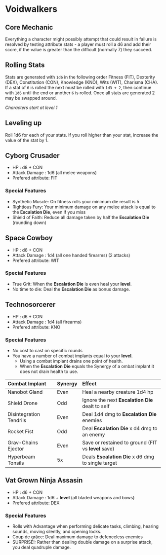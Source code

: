 # Voidwalkers

## Core Mechanic
Everything a character might possibly attempt that could result in failure is resolved by testing attribute stats - a player must roll a d6 and add their score, if the value is greater than the difficult (normally 7) they succeed.

## Rolling Stats
Stats are generated with `1d6` in the following order Fitness (FIT), Dexterity (DEX), Constitution (CON), Knowledge (KNO), Wits (WIT), Charisma (CHA). If a stat of `6` is rolled the next must be rolled with `1d3 + 2`, then continue with `1d6` until the end or another `6` is rolled. Once all stats are generated 2 may be swapped around.

*Characters start at level 1*

## Leveling up

Roll 1d6 for each of your stats. If you roll higher than your stat, increase the value of the stat by 1.

## **Cyborg Crusader**

- HP : d8 + CON
- Attack Damage : 1d6 (all melee weapons)
- Prefered attribute: FIT

### Special Features

- Synthetic Muscle: On fitness rolls your minimum die result is 5
- Rightious Fury: Your minimum damage on any melee attack is equal to the **Escalation Die**, even if you miss
- Shield of Faith: Reduce all damage taken by half the **Escalation Die** (rounding down)

## **Space Cowboy**

- HP : d6 + CON
- Attack Damage : 1d4 (all one handed firearms) (2 attacks)
- Prefered attribute: WIT

### Special Features

- True Grit: When the **Escalation Die** is even heal your **level**.
- No time to die: Deal the **Escalation Die** as bonus damage.

## **Technosorcerer**

- HP : d6 + CON
- Attack Damage : 1d4 (all firearms)
- Prefered attribute: KNO

### Special Features

- No cost to cast on specific rounds
- You have a number of combat implants equal to your **level**. 
	- Using a combat implant drains one point of health.
	- When the **Escalation Die** equals the Synergy of a ombat implant it does not drain health to use.

|Combat Implant|Synergy|Effect|
|:-|:-|:-|
|Nanobot Gland|Even|Heal a nearby creature 1d4 hp|
|Shield Drone|Odd|Ignore the next **Escalation Die** dealt to self|
|Disintegration Tendrils|Even|Deal 1d4 dmg to **Escalation Die** enemies|
|Rocket Fist|Odd|Deal **Escalation Die** x d4 dmg to an enemy|
|Grav-Chains Ejector|Even|Save or restained to ground (FIT vs **level** save)|
|Hyperbeam Tonsils|5x|Deals **Escalation Die** x d6 dmg to single target|

## **Vat Grown Ninja Assasin**

- HP : d6 + CON
- Attack Damage : 1d6 + **level** (all bladed weapons and bows)
- Prefered attribute: DEX

### Special Features

- Rolls with Advantage when performing delicate tasks, climbing, hearing sounds, moving silently, and opening locks.
- Coup de grâce: Deal maximum damage to defenceless enemies
- SURPRISE!: Rather than dealing double damage on a surprise attack, you deal quadruple damage.